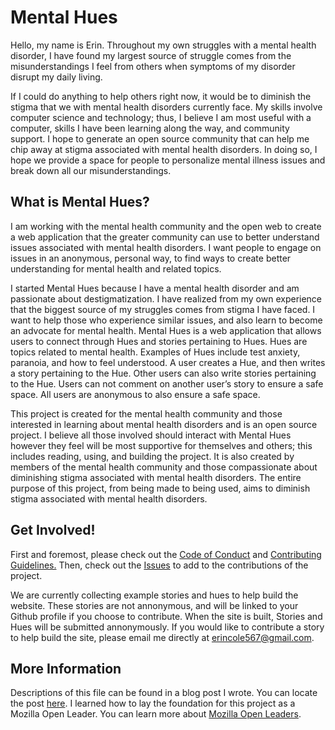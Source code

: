 # Mental Hues
Hello, my name is Erin. Throughout my own struggles with a mental health disorder, I have found my largest source of struggle comes from the misunderstandings I feel from others when symptoms of my disorder disrupt my daily living.  

If I could do anything to help others right now, it would be to diminish the stigma that we with mental health disorders currently face. My skills involve computer science and technology; thus, I believe I am most useful with a computer, skills I have been learning along the way, and community support. I hope to generate an open source community that can help me chip away at stigma associated with mental health disorders.  In doing so, I hope we provide a space for people to personalize mental illness issues and break down all our misunderstandings.

## What is Mental Hues?
I am working with the mental health community and the open web to create a web application that the greater community can use to better understand issues associated with mental health disorders. I want people to engage on issues in an anonymous, personal way, to find ways to create better understanding for mental health and related topics.

I started Mental Hues because I have a mental health disorder and am passionate about destigmatization. I have realized from my own experience that the biggest source of my struggles comes from stigma I have faced. I want to help those who experience similar issues, and also learn to become an advocate for mental health.
Mental Hues is a web application that allows users to connect through Hues and stories pertaining to Hues. Hues are topics related to mental health. Examples of Hues include test anxiety, paranoia, and how to feel understood. A user creates a Hue, and then writes a story pertaining to the Hue. Other users can also write stories pertaining to the Hue. Users can not comment on another user’s story to ensure a safe space. All users are anonymous to also ensure a safe space.

This project is created for the mental health community and those interested in learning about mental health disorders and is an open source project. I believe all those involved should interact with Mental Hues however they feel will be most supportive for themselves and others; this includes reading, using, and building the project.  It is also created by members of the mental health community and those compassionate about diminishing stigma associated with mental health disorders.
The entire purpose of this project, from being made to being used, aims to diminish stigma associated with mental health disorders.

## Get Involved!
First and foremost, please check out the [Code of Conduct](https://github.com/erindcole/mentalhues/blob/master/CODE_OF_CONDUCT.md) and [Contributing Guidelines.](https://github.com/erindcole/mentalhues/blob/master/CONTRIBUTING.md) Then, check out the [Issues](https://github.com/erindcole/mentalhues/issues) to add to the contributions of the project.

We are currently collecting example stories and hues to help build the website. These stories are not annonymous, and will be linked to your Github profile if you choose to contribute. When the site is built, Stories and Hues will be submitted annonymously. If you would like to contribute a story to help build the site, please email me directly at erincole567@gmail.com.

## More Information
Descriptions of this file can be found in a blog post I wrote. You can locate the post [here](https://erindcole.com/2018/02/09/passion-project-update). I learned how to lay the foundation for this project as a Mozilla Open Leader. You can learn more about [Mozilla Open Leaders](https://mozilla.github.io/leadership-training/).
